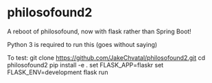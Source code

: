 # philosofound2
A reboot of philosofound, now with flask rather than Spring Boot!

Python 3 is required to run this (goes without saying)

To test:
git clone https://github.com/JakeChvatal/philosofound2.git
cd philosofound2
pip install -e .
set FLASK_APP=flaskr
set FLASK_ENV=development
flask run
